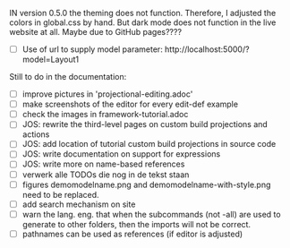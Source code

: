 IN version 0.5.0 the theming does not function. Therefore, I adjusted the colors in global.css by hand.
But dark mode does not function in the live website at all. Maybe due to GitHub pages????

[//]: # 'TODO!!!'

- [ ] Use of url to supply model parameter: http://localhost:5000/?model=Layout1

Still to do in the documentation:

- [ ] improve pictures in 'projectional-editing.adoc'
- [ ] make screenshots of the editor for every edit-def example
- [ ] check the images in framework-tutorial.adoc
- [ ] JOS: rewrite the third-level pages on custom build projections and actions
- [ ] JOS: add location of tutorial custom build projections in source code
- [ ] JOS: write documentation on support for expressions
- [ ] JOS: write more on name-based references
- [ ] verwerk alle TODOs die nog in de tekst staan
- [ ] figures demomodelname.png and demomodelname-with-style.png need to be replaced.
- [ ] add search mechanism on site
- [ ] warn the lang. eng. that when the subcommands (not -all) are used to generate to other folders, then the imports will not be correct.
- [ ] pathnames can be used as references (if editor is adjusted)
